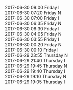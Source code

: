 2017-06-30 09:00 Friday  I  
2017-06-30 07:20 Friday  N  
2017-06-30 07:00 Friday  I  
2017-06-30 06:35 Friday  N  
2017-06-30 06:30 Friday  I  
2017-06-30 04:05 Friday  N  
2017-06-30 03:55 Friday  I  
2017-06-30 00:20 Friday  N  
2017-06-30 00:10 Friday  I  
2017-06-29 23:55 Thursday  N  
2017-06-29 21:40 Thursday  I  
2017-06-29 19:45 Thursday  N  
2017-06-29 19:40 Thursday  I  
2017-06-29 19:10 Thursday  N  
2017-06-29 19:05 Thursday  I  
